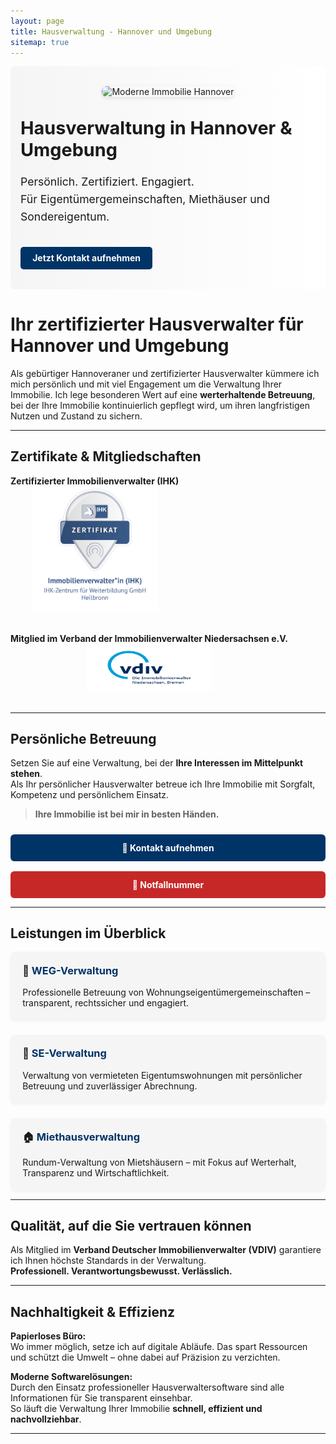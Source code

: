 ```yaml
---
layout: page
title: Hausverwaltung - Hannover und Umgebung
sitemap: true
---
```

<!-- Herobereich Start -->
<div style="display: flex; flex-wrap: wrap; align-items: center; gap: 2rem; background: linear-gradient(to right, #f5f5f5, #ffffff); padding: 2rem 1rem; margin-bottom: 2rem; border-radius: 8px;">

  <!-- Bildbereich -->
  <div style="flex: 1 1 300px; text-align: center;">
    <img src="/assets/img/hero-hausverwaltung.jpg" alt="Moderne Immobilie Hannover" style="max-width: 100%; height: auto; border-radius: 8px; box-shadow: 0 2px 6px rgba(0,0,0,0.1);">
  </div>

  <!-- Textbereich -->
  <div style="flex: 2 1 400px;">
    <h1 style="margin-top: 0; font-size: 1.8rem;">Hausverwaltung in Hannover & Umgebung</h1>
    <p style="font-size: 1.1rem; line-height: 1.6;">
      Persönlich. Zertifiziert. Engagiert.<br>
      Für Eigentümergemeinschaften, Miethäuser und Sondereigentum.
    </p>
    <a href="/kontakt/" style="display: inline-block; margin-top: 1rem; background-color: #003366; color: white; padding: 0.6rem 1.2rem; border-radius: 5px; text-decoration: none; font-weight: bold;">
      Jetzt Kontakt aufnehmen
    </a>
  </div>

</div>
<!-- Herobereich Ende -->


# Ihr zertifizierter Hausverwalter für Hannover und Umgebung

Als gebürtiger Hannoveraner und zertifizierter Hausverwalter kümmere ich mich persönlich und mit viel Engagement um die Verwaltung Ihrer Immobilie. Ich lege besonderen Wert auf eine **werterhaltende Betreuung**, bei der Ihre Immobilie kontinuierlich gepflegt wird, um ihren langfristigen Nutzen und Zustand zu sichern.

---

## Zertifikate & Mitgliedschaften

<div id="certificates_logos" style="display: flex; gap: 2rem; flex-wrap: wrap; align-items: center; margin-bottom: 2rem;">
  
<div style="text-align: center;">
  <div><strong>Zertifizierter Immobilienverwalter (IHK)</strong></div>
  <a href="https://badges.ihk-kompetenz.plus/assertion/f215ab3c-9e25-4efe-83a8-da10036371b5?id=U2FsdGVkX19lBDNHu0Cv1IgLjduX0Ui/m%209pxj/c1hfx1jaMzmEQjGfhNLWDXZfG4GEqCM/fldCq4QhMBqIaBQ==" target="_blank">
    <img src="/assets/img/nachweise-und-zertifikate/badge.png" alt="Immobilienverwalter (IHK)" class="certificate" width="200" height="200">
  </a>
</div>

<div style="text-align: center;">
  <div><strong>Mitglied im Verband der Immobilienverwalter Niedersachsen e.V.</strong></div>
  <a href="https://vdiv-niedersachsen-bremen.de/" target="_blank">
    <img src="/assets/img/vdivlogo.png" alt="Mitgliedschaft im VDIV Niedersachsen" width="200" height="75">
  </a>
</div>

</div>

---

## Persönliche Betreuung

Setzen Sie auf eine Verwaltung, bei der **Ihre Interessen im Mittelpunkt stehen**.  
Als Ihr persönlicher Hausverwalter betreue ich Ihre Immobilie mit Sorgfalt, Kompetenz und persönlichem Einsatz.

> **Ihre Immobilie ist bei mir in besten Händen.**

<div style="margin-top: 1.5rem; display: flex; flex-wrap: wrap; gap: 1rem;">

<a href="/kontakt/" style="flex: 1; min-width: 220px; background-color: #003366; color: white; padding: 0.8rem 1.2rem; text-align: center; border-radius: 6px; text-decoration: none; font-weight: bold;">
📨 Kontakt aufnehmen
</a>

<a href="/notfall/" style="flex: 1; min-width: 220px; background-color: #c62828; color: white; padding: 0.8rem 1.2rem; text-align: center; border-radius: 6px; text-decoration: none; font-weight: bold;">
🚨 Notfallnummer
</a>

</div>

---

## Leistungen im Überblick

<div style="display: flex; flex-wrap: wrap; gap: 1.5rem; margin-top: 1rem;">

<!-- WEG-Verwaltung -->
<div style="flex: 1 1 280px; background: #f5f5f5; padding: 1.2rem; border-radius: 8px; box-shadow: 0 2px 5px rgba(0,0,0,0.05);">
  <h3 style="margin-top: 0;">🏢 <a href="/weg-verwaltung/" style="text-decoration: none; color: #003366;">WEG-Verwaltung</a></h3>
  <p style="margin-bottom: 0;">Professionelle Betreuung von Wohnungseigentümergemeinschaften – transparent, rechtssicher und engagiert.</p>
</div>

<!-- Sondereigentumsverwaltung -->
<div style="flex: 1 1 280px; background: #f5f5f5; padding: 1.2rem; border-radius: 8px; box-shadow: 0 2px 5px rgba(0,0,0,0.05);">
  <h3 style="margin-top: 0;">🔑 <a href="/sondereigentumsverwaltung/" style="text-decoration: none; color: #003366;">SE-Verwaltung</a></h3>
  <p style="margin-bottom: 0;">Verwaltung von vermieteten Eigentumswohnungen mit persönlicher Betreuung und zuverlässiger Abrechnung.</p>
</div>

<!-- Miethausverwaltung -->
<div style="flex: 1 1 280px; background: #f5f5f5; padding: 1.2rem; border-radius: 8px; box-shadow: 0 2px 5px rgba(0,0,0,0.05);">
  <h3 style="margin-top: 0;">🏠 <a href="/miethausverwaltung/" style="text-decoration: none; color: #003366;">Miethausverwaltung</a></h3>
  <p style="margin-bottom: 0;">Rundum-Verwaltung von Mietshäusern – mit Fokus auf Werterhalt, Transparenz und Wirtschaftlichkeit.</p>
</div>

</div>

---

## Qualität, auf die Sie vertrauen können

Als Mitglied im **Verband Deutscher Immobilienverwalter (VDIV)** garantiere ich Ihnen höchste Standards in der Verwaltung.  
**Professionell. Verantwortungsbewusst. Verlässlich.**

---

## Nachhaltigkeit & Effizienz

**Papierloses Büro:**  
Wo immer möglich, setze ich auf digitale Abläufe. Das spart Ressourcen und schützt die Umwelt – ohne dabei auf Präzision zu verzichten.

**Moderne Softwarelösungen:**  
Durch den Einsatz professioneller Hausverwaltersoftware sind alle Informationen für Sie transparent einsehbar.  
So läuft die Verwaltung Ihrer Immobilie **schnell, effizient und nachvollziehbar**.

---

